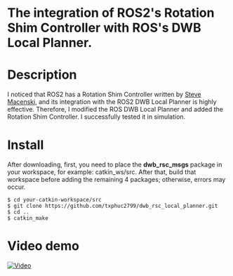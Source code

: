 # The integration of ROS2's Rotation Shim Controller with ROS's DWB Local Planner.

# Description
I noticed that ROS2 has a Rotation Shim Controller written by [Steve Macenski]([https://github.com/tyuownu/micvision](https://github.com/ros-planning/navigation2/tree/main/nav2_rotation_shim_controller)), and its integration with the ROS2 DWB Local Planner is highly effective. Therefore, I modified the ROS DWB Local Planner and added the Rotation Shim Controller. I successfully tested it in simulation.
# Install
After downloading, first, you need to place the **dwb_rsc_msgs** package in your workspace, for example: catkin_ws/src. After that, build that workspace before adding the remaining 4 packages; otherwise, errors may occur.
```
$ cd your-catkin-workspace/src
$ git clone https://github.com/txphuc2799/dwb_rsc_local_planner.git
$ cd ..
$ catkin_make
```
# Video demo
[![Video](https://img.youtube.com/vi/szuLjqeD2IY/maxresdefault.jpg)](https://www.youtube.com/watch?v=szuLjqeD2IY)
